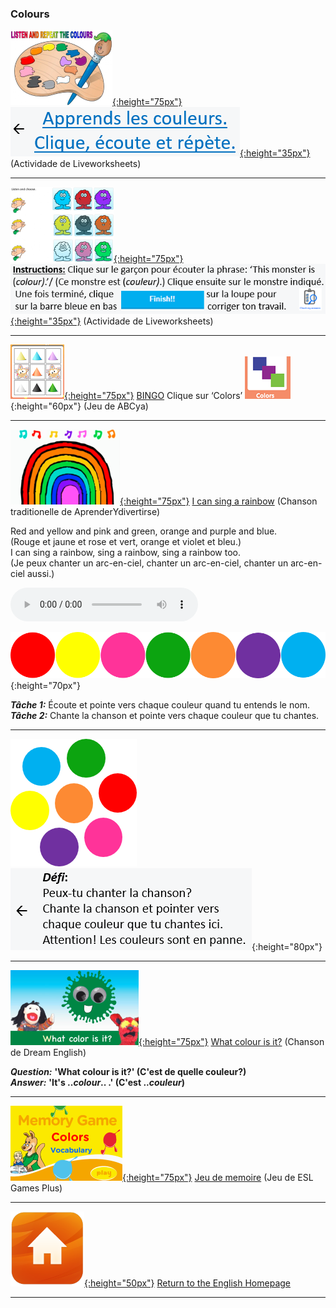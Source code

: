 <head>
<!-- Global site tag (gtag.js) - Google Analytics -->
<script async src="https://www.googletagmanager.com/gtag/js?id=UA-160613202-2"></script>
<script>
  window.dataLayer = window.dataLayer || [];
  function gtag(){dataLayer.push(arguments);}
  gtag('js', new Date());

  gtag('config', 'UA-160613202-2');
</script>
</head>

### Colours

[![lvwkcol1](/images/lvwkcol1.PNG){:height="75px"}](https://www.liveworksheets.com/worksheets/en/English_as_a_Second_Language_(ESL)/Colours/Listen_and_Repeat_the_colours_vg3506tj) [![lvwkcol1bfr](/images/lvwkcol1bfr.PNG){:height="35px"}](https://www.liveworksheets.com/worksheets/en/English_as_a_Second_Language_(ESL)/Colours/Listen_and_Repeat_the_colours_vg3506tj) (Actividade de Liveworksheets)  

***

[![lvwkcol2](/images/lvwkcol2.PNG){:height="75px"}](https://www.liveworksheets.com/worksheets/en/English_as_a_Second_Language_(ESL)/Colours/Colours_eh11544nn) [![lvwkcol2bfr](/images/lvwkcol2bfr.PNG){:height="35px"}](https://www.liveworksheets.com/worksheets/en/English_as_a_Second_Language_(ESL)/Colours/Colours_eh11544nn) (Actividade de Liveworksheets)  

***  

[![cobi](/images/cobi.PNG){:height="75px"}](http://www.abcya.com/shapes_colors_bingo.htm) [BINGO](http://www.abcya.com/shapes_colors_bingo.htm) Clique sur ‘Colors’ ![cobi2](/images/cobi2.PNG){:height="60px"} (Jeu de ABCya)    

***

[![rainb](/images/rainb.png){:height="75px"}](https://www.youtube.com/watch?v=y7nE4ADGaOc?start=0&end=33) [I can sing a rainbow](https://www.youtube.com/watch?v=y7nE4ADGaOc?start=0&end=33) (Chanson  traditionelle de AprenderYdivertirse)  

Red and yellow and pink and green, orange and purple and blue.  
(Rouge et jaune et rose et vert, orange et violet et bleu.)   
I can sing a rainbow, sing a rainbow, sing a rainbow too.  
(Je peux chanter un arc-en-ciel, chanter un arc-en-ciel, chanter un arc-en-ciel aussi.)  

<!--![listen](/images/listen.png){:height="35px"} + ![sing](/sing.PNG){:height="35px"}:-->
<audio src="audio/V1s2.m4a" controls preload></audio>  

![colballtr](/images/colballtr.png){:height="70px"} 

***Tâche 1:*** Écoute et pointe vers chaque couleur quand tu entends le nom.  
***Tâche 2:*** Chante la chanson et pointe vers chaque couleur que tu chantes.  

***  

![colmix](/images/colmix.png) ![rainbbfr](/images/rainbbfr.PNG){:height="80px"}

***  

[![dewc](/images/dewc.png){:height="75px"}](https://www.youtube.com/watch?v=YyFLBTTAbSE) [What colour is it?](https://www.youtube.com/watch?v=YyFLBTTAbSE) (Chanson de Dream English)  

***Question:*** **'What colour is it?' (C'est de quelle couleur?)**  
***Answer:*** **'It's ..*colour*.. .' (C'est ..*couleur*)**

***  

[![meco](/images/meco.PNG){:height="75px"}](https://www.eslgamesplus.com/colors-vocabulary-esl-memory-game/) [Jeu de memoire](https://www.eslgamesplus.com/colors-vocabulary-esl-memory-game/) (Jeu de ESL Games Plus)    

<!--#### ![sing](/images/sing.png){:height="40px"} [Song/Canção](https://english-homework.github.io/KidooLand/Colours_A_song)
#### ![silh_game](/images/silh_game.jpg){:height="40px"} [Games/Jogos](https://english-homework.github.io/KidooLand/Colours_A_g)-->

***
[![home](/images/home.png){:height="50px"}](https://english-homework.github.io/KidooLand) [Return to the English Homepage](https://english-homework.github.io/KidooLand)

***
